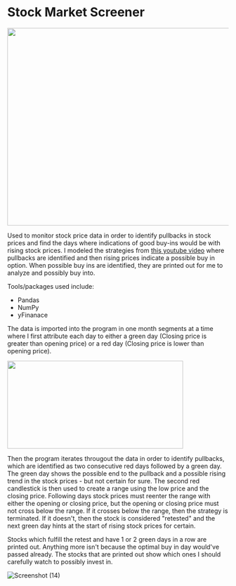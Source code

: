 # Stock Market Screener
<p>
  <img width = 800 height = 450 src ="https://mediacloud.kiplinger.com/image/private/s--x2_BoIgn--/v1604352227/Investing/stock-market-today-110220.jpg">
    </p>
  
Used to monitor stock price data in order to identify pullbacks in stock prices and find the days where indications of good buy-ins would be with rising stock prices. I modeled the strategies from [this youtube video](https://www.youtube.com/watch?v=KO7lX7-Fi7U&t=1030s&ab_channel=TheTradingChannel) where pullbacks are identified and then rising prices indicate a possible buy in option. When possible buy ins are identified, they are printed out for me to analyze and possibly buy into. 

Tools/packages used include:
- Pandas
- NumPy
- yFinanace

The data is imported into the program in one month segments at a time where I first attribute each day to either a green day (Closing price is greater than opening price) or a red day (Closing price is lower than opening price). 
<p>
  <img width = 400 height = 200 src = "https://bpcdn.co/images/2020/04/18151947/Heikin-Ashi-traditional-GBPJPY-daily-chart-example.png">
  </p>

Then the program iterates througout the data in order to identify pullbacks, which are identified as two consecutive red days followed by a green day. The green day shows the possible end to the pullback and a possible rising trend in the stock prices - but not certain for sure. The second red candlestick is then used to create a range using the low price and the closing price. Following days stock prices must reenter the range with either the opening or closing price, but the opening or closing price must not cross below the range. If it crosses below the range, then the strategy is terminated. If it doesn't, then the stock is considered "retested" and the next green day hints at the start of rising stock prices for certain. 

Stocks which fulfill the retest and have 1 or 2 green days in a row are printed out. Anything more isn't because the optimal buy in day would've passed already. The stocks that are printed out show which ones I should carefully watch to possibly invest in.

![Screenshot (14)](https://user-images.githubusercontent.com/69808907/132273910-70f811b3-9b41-4ff0-b8f8-61cfa3ca252d.png)
